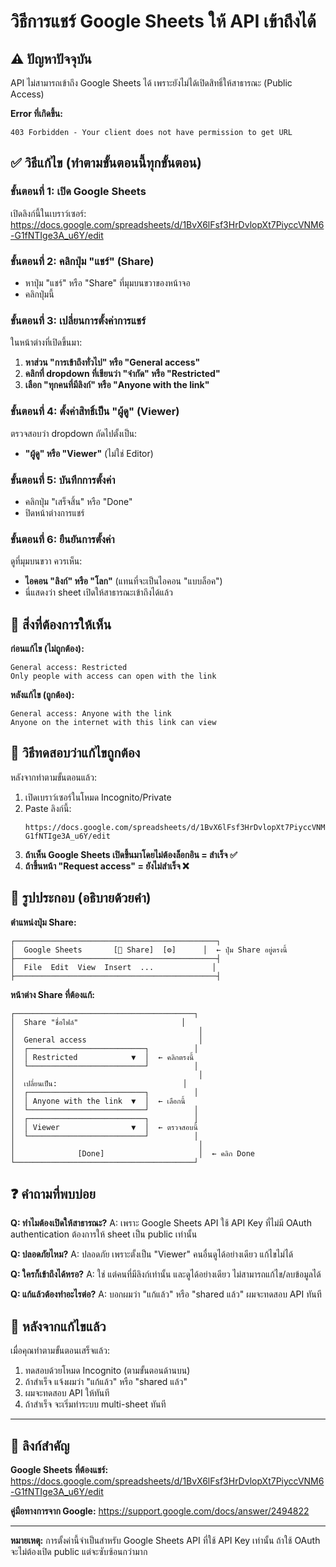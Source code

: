 # วิธีการแชร์ Google Sheets ให้ API เข้าถึงได้

## ⚠️ ปัญหาปัจจุบัน
API ไม่สามารถเข้าถึง Google Sheets ได้ เพราะยังไม่ได้เปิดสิทธิ์ให้สาธารณะ (Public Access)

**Error ที่เกิดขึ้น:**
```
403 Forbidden - Your client does not have permission to get URL
```

## ✅ วิธีแก้ไข (ทำตามขั้นตอนนี้ทุกขั้นตอน)

### ขั้นตอนที่ 1: เปิด Google Sheets
เปิดลิงก์นี้ในเบราว์เซอร์:
https://docs.google.com/spreadsheets/d/1BvX6lFsf3HrDvlopXt7PiyccVNM6-G1fNTIge3A_u6Y/edit

### ขั้นตอนที่ 2: คลิกปุ่ม "แชร์" (Share)
- หาปุ่ม "แชร์" หรือ "Share" ที่มุมบนขวาของหน้าจอ
- คลิกปุ่มนี้

### ขั้นตอนที่ 3: เปลี่ยนการตั้งค่าการแชร์
ในหน้าต่างที่เปิดขึ้นมา:

1. **หาส่วน "การเข้าถึงทั่วไป" หรือ "General access"**
2. **คลิกที่ dropdown ที่เขียนว่า "จำกัด" หรือ "Restricted"**
3. **เลือก "ทุกคนที่มีลิงก์" หรือ "Anyone with the link"**

### ขั้นตอนที่ 4: ตั้งค่าสิทธิ์เป็น "ผู้ดู" (Viewer)
ตรวจสอบว่า dropdown ถัดไปตั้งเป็น:
- **"ผู้ดู" หรือ "Viewer"** (ไม่ใช่ Editor)

### ขั้นตอนที่ 5: บันทึกการตั้งค่า
- คลิกปุ่ม "เสร็จสิ้น" หรือ "Done"
- ปิดหน้าต่างการแชร์

### ขั้นตอนที่ 6: ยืนยันการตั้งค่า
ดูที่มุมบนขวา ควรเห็น:
- **ไอคอน "ลิงก์" หรือ "โลก"** (แทนที่จะเป็นไอคอน "แบบล็อค")
- นี่แสดงว่า sheet เปิดให้สาธารณะเข้าถึงได้แล้ว

## 🎯 สิ่งที่ต้องการให้เห็น

**ก่อนแก้ไข (ไม่ถูกต้อง):**
```
General access: Restricted
Only people with access can open with the link
```

**หลังแก้ไข (ถูกต้อง):**
```
General access: Anyone with the link
Anyone on the internet with this link can view
```

## 🧪 วิธีทดสอบว่าแก้ไขถูกต้อง

หลังจากทำตามขั้นตอนแล้ว:

1. เปิดเบราว์เซอร์ในโหมด Incognito/Private
2. Paste ลิงก์นี้:
   ```
   https://docs.google.com/spreadsheets/d/1BvX6lFsf3HrDvlopXt7PiyccVNM6-G1fNTIge3A_u6Y/edit
   ```
3. **ถ้าเห็น Google Sheets เปิดขึ้นมาโดยไม่ต้องล็อกอิน = สำเร็จ ✅**
4. **ถ้าขึ้นหน้า "Request access" = ยังไม่สำเร็จ ❌**

## 📸 รูปประกอบ (อธิบายด้วยคำ)

**ตำแหน่งปุ่ม Share:**
```
┌─────────────────────────────────────────────┐
│  Google Sheets       [👤 Share]  [⚙️]      │  ← ปุ่ม Share อยู่ตรงนี้
├─────────────────────────────────────────────┤
│  File  Edit  View  Insert  ...             │
├─────────────────────────────────────────────┤
```

**หน้าต่าง Share ที่ต้องแก้:**
```
┌────────────────────────────────────────┐
│  Share "ชื่อไฟล์"                       │
│                                         │
│  General access                         │
│  ┌──────────────────────────┐          │
│  │ Restricted            ▼  │  ← คลิกตรงนี้
│  └──────────────────────────┘          │
│                                         │
│  เปลี่ยนเป็น:                            │
│  ┌──────────────────────────┐          │
│  │ Anyone with the link  ▼  │  ← เลือกนี้
│  └──────────────────────────┘          │
│  ┌──────────────────────────┐          │
│  │ Viewer                ▼  │  ← ตรวจสอบนี้
│  └──────────────────────────┘          │
│                                         │
│              [Done]                     │  ← คลิก Done
└────────────────────────────────────────┘
```

## ❓ คำถามที่พบบ่อย

**Q: ทำไมต้องเปิดให้สาธารณะ?**
A: เพราะ Google Sheets API ใช้ API Key ที่ไม่มี OAuth authentication ต้องการให้ sheet เป็น public เท่านั้น

**Q: ปลอดภัยไหม?**
A: ปลอดภัย เพราะตั้งเป็น "Viewer" คนอื่นดูได้อย่างเดียว แก้ไขไม่ได้

**Q: ใครก็เข้าถึงได้หรอ?**
A: ใช่ แต่คนที่มีลิงก์เท่านั้น และดูได้อย่างเดียว ไม่สามารถแก้ไข/ลบข้อมูลได้

**Q: แก้แล้วต้องทำอะไรต่อ?**
A: บอกผมว่า "แก้แล้ว" หรือ "shared แล้ว" ผมจะทดสอบ API ทันที

## 🚀 หลังจากแก้ไขแล้ว

เมื่อคุณทำตามขั้นตอนเสร็จแล้ว:
1. ทดสอบด้วยโหมด Incognito (ตามขั้นตอนด้านบน)
2. ถ้าสำเร็จ แจ้งผมว่า "แก้แล้ว" หรือ "shared แล้ว"
3. ผมจะทดสอบ API ให้ทันที
4. ถ้าสำเร็จ จะเริ่มทำระบบ multi-sheet ทันที

---

## 🔗 ลิงก์สำคัญ

**Google Sheets ที่ต้องแชร์:**
https://docs.google.com/spreadsheets/d/1BvX6lFsf3HrDvlopXt7PiyccVNM6-G1fNTIge3A_u6Y/edit

**คู่มือทางการจาก Google:**
https://support.google.com/docs/answer/2494822

---

**หมายเหตุ:** การตั้งค่านี้จำเป็นสำหรับ Google Sheets API ที่ใช้ API Key เท่านั้น ถ้าใช้ OAuth จะไม่ต้องเปิด public แต่จะซับซ้อนกว่ามาก
